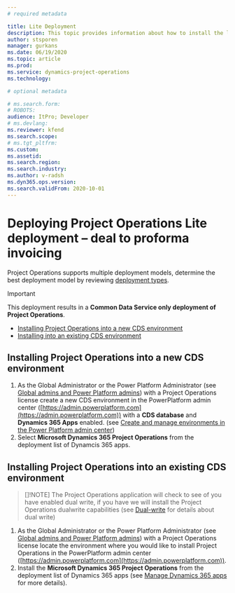 ```yaml
---
# required metadata

title: Lite Deployment
description: This topic provides information about how to install the lite deployment model for Project Operations.
author: stsporen
manager: gurkans
ms.date: 06/19/2020
ms.topic: article
ms.prod: 
ms.service: dynamics-project-operations
ms.technology: 

# optional metadata

# ms.search.form: 
# ROBOTS: 
audience: ItPro; Developer
# ms.devlang: 
ms.reviewer: kfend
ms.search.scope: 
# ms.tgt_pltfrm: 
ms.custom: 
ms.assetid: 
ms.search.region: 
ms.search.industry: 
ms.author: v-radsh
ms.dyn365.ops.version: 
ms.search.validFrom: 2020-10-01
---
```

# Deploying Project Operations Lite deployment – deal to proforma invoicing

Project Operations supports multiple deployment models, determine the best deployment model by reviewing [deployment types](deployment-types.md).


> [!IMPORTANT]
> This deployment results in a **Common Data Service only deployment of Project Operations**.

- [Installing Project Operations into a new CDS environment](##Installing-Project-Operations-into-a-new-CDS-environment)
- [Installing into an existing CDS environment](##Installing-Project-Operations-into-an-existing-CDS-environment)



## Installing Project Operations into a new CDS environment
1. As the Global Administrator or the Power Platform Administrator (see [Global admins and Power Platform admins](https://docs.microsoft.com/en-us/power-platform/admin/global-service-administrators-can-administer-without-license)) with a Project Operations license create a new CDS environment in the PowerPlatform admin center ([https://admin.powerplatform.com](https://admin.powerplatform.com)) with a **CDS database** and **Dynamics 365 Apps** enabled. (see [Create and manage environments in the Power Platform admin center](https://docs.microsoft.com/en-us/power-platform/admin/create-environment#create-an-environment-in-the-power-platform-admin-center))
2. Select **Microsoft Dynamics 365 Project Operations** from the deployment list of Dynamcis 365 apps.


## Installing Project Operations into an existing CDS environment
> []!NOTE]
>The Project Operations application will check to see of you have enabled dual write, if you have we will install the Project Operations dualwrite capabilities (see [Dual-write](https://docs.microsoft.com/en-us/dynamics365/fin-ops-core/dev-itpro/data-entities/dual-write/dual-write-home-page) for details about dual write)

1. As the Global Administrator or the Power Platform Administrator (see [Global admins and Power Platform admins](https://docs.microsoft.com/en-us/power-platform/admin/global-service-administrators-can-administer-without-license)) with a Project Operations license locate the environment where you would like to install Project Operations in 
the PowerPlatform admin center ([https://admin.powerplatform.com](https://admin.powerplatform.com)).
2. Install the **Microsoft Dynamics 365 Project Operations** from the deployment list of Dynamics 365 apps (see [Manage Dynamics 365 apps](https://docs.microsoft.com/en-us/power-platform/admin/manage-apps) for more details).


